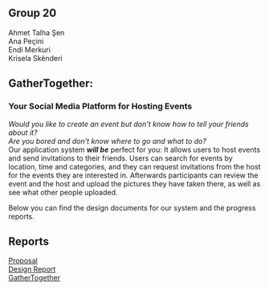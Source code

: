 ## Group 20
Ahmet Talha Şen    
Ana Peçini  
Endi Merkuri  
Krisela Skënderi  

## GatherTogether: 
### Your Social Media Platform for Hosting Events  
*Would you like to create an event but don't know how to tell your friends about it?  
Are you bored and don't know where to go and what to do?*  
Our application system ***will be*** perfect for you: It allows users to host events and send invitations to their friends. Users can search for events by location, time and categories, and they can request invitations from the host for the events they are interested in. Afterwards participants can review the event and the host and upload the pictures they have taken there, as well as see what other people uploaded.  
  
Below you can find the design documents for our system and the progress reports.


## Reports
[Proposal](proposal.pdf)  
[Design Report](DesignReport.pdf)  
[GatherTogether](login.php)
